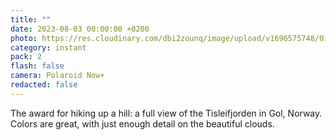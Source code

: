 ```yaml
---
title: ""
date: 2023-08-03 00:00:00 +0200
photo: https://res.cloudinary.com/dbi2zounq/image/upload/v1696575748/013_jblxft.jpg
category: instant
pack: 2
flash: false
camera: Polaroid Now+
redacted: false
---
```

The award for hiking up a hill: a full view of the Tisleifjorden in Gol, Norway. Colors are great, with just enough detail on the beautiful clouds.